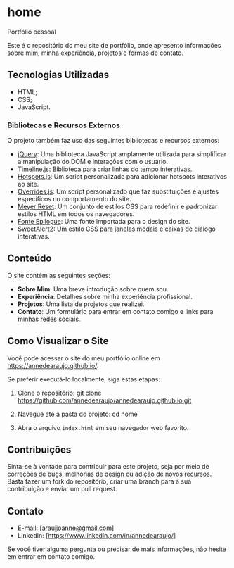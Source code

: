 # home
Portfólio pessoal

Este é o repositório do meu site de portfólio, onde apresento informações sobre mim, minha experiência, projetos e formas de contato.

## Tecnologias Utilizadas

- HTML;
- CSS;
- JavaScript.

### Bibliotecas e Recursos Externos

O projeto também faz uso das seguintes bibliotecas e recursos externos:

- [jQuery](https://jquery.com/): Uma biblioteca JavaScript amplamente utilizada para simplificar a manipulação do DOM e interações com o usuário.
- [Timeline.js](https://animaapp.s3.amazonaws.com/js/timeline.js): Biblioteca para criar linhas do tempo interativas.
- [Hotspots.js](hotspots.js): Um script personalizado para adicionar hotspots interativos ao site.
- [Overrides.js](overrides.js): Um script personalizado que faz substituições e ajustes específicos no comportamento do site.
- [Meyer Reset](https://cdnjs.cloudflare.com/ajax/libs/meyer-reset/2.0/reset.min.css): Um conjunto de estilos CSS para redefinir e padronizar estilos HTML em todos os navegadores.
- [Fonte Epilogue](https://fonts.googleapis.com/css?family=Epilogue:400): Uma fonte importada para o design do site.
- [SweetAlert2](https://cdn.jsdelivr.net/npm/sweetalert2@11.7.3/dist/sweetalert2.min.css): Um estilo CSS para janelas modais e caixas de diálogo interativas.

## Conteúdo

O site contém as seguintes seções:

- **Sobre Mim**: Uma breve introdução sobre quem sou.
- **Experiência**: Detalhes sobre minha experiência profissional.
- **Projetos**: Uma lista de projetos que realizei.
- **Contato**: Um formulário para entrar em contato comigo e links para minhas redes sociais.

## Como Visualizar o Site

Você pode acessar o site do meu portfólio online em https://annedearaujo.github.io/.

Se preferir executá-lo localmente, siga estas etapas:

1. Clone o repositório:
git clone https://github.com/annedearaujo/annedearaujo.github.io.git


2. Navegue até a pasta do projeto:
cd home


3. Abra o arquivo `index.html` em seu navegador web favorito.

## Contribuições

Sinta-se à vontade para contribuir para este projeto, seja por meio de correções de bugs, melhorias de design ou adição de novos recursos. Basta fazer um fork do repositório, criar uma branch para a sua contribuição e enviar um pull request.

## Contato

- E-mail: [araujjoanne@gmail.com]
- LinkedIn: [https://www.linkedin.com/in/annedearaujo/]

Se você tiver alguma pergunta ou precisar de mais informações, não hesite em entrar em contato comigo.

